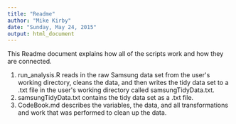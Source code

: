 ```yaml
---
title: "Readme"
author: "Mike Kirby"
date: "Sunday, May 24, 2015"
output: html_document
---
```


This Readme document explains how all of the scripts work and how they are connected.

1. run_analysis.R reads in the raw Samsung data set from the user's working directory, cleans the data, and then writes the tidy data set to a .txt file in the user's working directory called samsungTidyData.txt.
2. samsungTidyData.txt contains the tidy data set as a .txt file.
3. CodeBook.md describes the variables, the data, and all transformations and work that was performed to clean up the data.